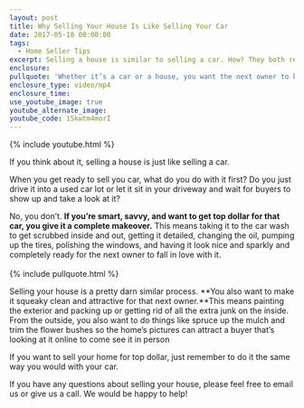 ```yaml
---
layout: post
title: Why Selling Your House Is Like Selling Your Car
date: 2017-05-18 00:00:00
tags:
  - Home Seller Tips
excerpt: Selling a house is similar to selling a car. How? They both require a lot of prep work if you want to get top dollar for them.
enclosure:
pullquote: 'Whether it’s a car or a house, you want the next owner to be able to fall in love with it.'
enclosure_type: video/mp4
enclosure_time:
use_youtube_image: true
youtube_alternate_image:
youtube_code: 15kwtm4morI
---
```



{% include youtube.html %}

If you think about it, selling a house is just like selling a car.

When you get ready to sell you car, what do you do with it first? Do you just drive it into a used car lot or let it sit in your driveway and wait for buyers to show up and take a look at it?

No, you don’t. **If you’re smart, savvy, and want to get top dollar for that car, you give it a complete makeover.** This means taking it to the car wash to get scrubbed inside and out, getting it detailed, changing the oil, pumping up the tires, polishing the windows, and having it look nice and sparkly and completely ready for the next owner to fall in love with it.
<br>
<br>{% include pullquote.html %}

Selling your house is a pretty darn similar process. **You also want to make it squeaky clean and attractive for that next owner.**This means painting the exterior and packing up or getting rid of all the extra junk on the inside. From the outside, you also want to do things like spruce up the mulch and trim the flower bushes so the home’s pictures can attract a buyer that’s looking at it online to come see it in person

If you want to sell your home for top dollar, just remember to do it the same way you would with your car.

If you have any questions about selling your house, please feel free to email us or give us a call. We would be happy to help!